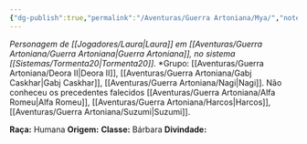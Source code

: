 ```yaml
---
{"dg-publish":true,"permalink":"/Aventuras/Guerra Artoniana/Mya/","noteIcon":"","created":"2025-10-13T17:42:12.975-03:00"}
---
```


*Personagem de [[Jogadores/Laura\|Laura]] em [[Aventuras/Guerra Artoniana/Guerra Artoniana\|Guerra Artoniana]], no sistema [[Sistemas/Tormenta20\|Tormenta20]].*
*Grupo:  [[Aventuras/Guerra Artoniana/Deora II\|Deora II]], [[Aventuras/Guerra Artoniana/Gabj Caskhar\|Gabj Caskhar]], [[Aventuras/Guerra Artoniana/Nagi\|Nagi]].
Não conheceu os precedentes falecidos [[Aventuras/Guerra Artoniana/Alfa Romeu\|Alfa Romeu]],  [[Aventuras/Guerra Artoniana/Harcos\|Harcos]], [[Aventuras/Guerra Artoniana/Suzumi\|Suzumi]].

**Raça:** Humana
**Origem:** 
**Classe:** Bárbara
**Divindade:** 